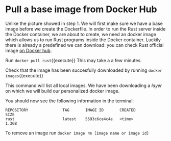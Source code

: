 # Pull a base image from Docker Hub

Unlike the picture showed in step 1. We will first make sure we have a base image before we create the Dockerfile.
In order to run the Rust server inside the Docker container, we are about to create, we need an docker image which allows us to run Rust programs inside the Docker container. Luckily there is already a predefined we can download: you can check Rust official image [on Docker hub](https://hub.docker.com/_/rust).

Run `docker pull rust`{{execute}}
This may take a a few minutes.

Check that the image has been succesfully downloaded by running 
`docker images`{{execute}}

This command will list all local images. We have been downloading a *layer* on which we will build our personalized docker image.

You should now see the following information in the terminal:

```
REPOSITORY               TAG       IMAGE ID       CREATED             SIZE
rust                     latest    5593c6ce4c4e   <time>             1.3GB
```

To remove an image run `docker image rm [image name or image id]`
